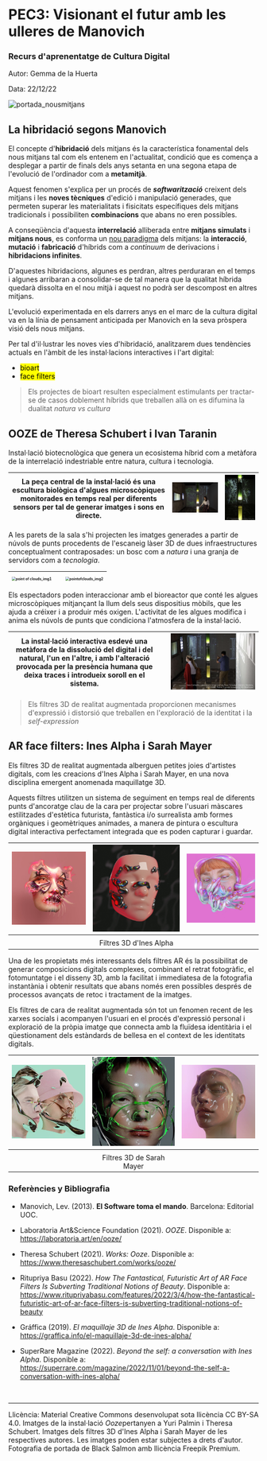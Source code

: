 
# PEC3: Visionant el futur amb les ulleres de Manovich 

### Recurs d'aprenentatge de Cultura Digital


Autor: Gemma de la Huerta


Data: 22/12/22

![portada_nousmitjans](./imatges/portada_nousmitjans.jpg) 

## La hibridació segons Manovich

El concepte d'**hibridació** dels mitjans és la característica fonamental dels nous mitjans tal com els entenem en l'actualitat, condició que es comença a desplegar a partir de finals dels anys setanta en una segona etapa de l'evolució de l'ordinador com a **metamitjà**.



Aquest fenomen s'explica per un procés de ***softwarització*** creixent dels mitjans i les **noves tècniques** d'edició i manipulació generades, que permeten superar les materialitats i fisicitats específiques dels mitjans tradicionals i possibiliten **combinacions** que abans no eren possibles. 



A conseqüència d'aquesta **interrelació** alliberada entre **mitjans simulats** i **mitjans nous**, es conforma un <u>nou paradigma</u> dels mitjans: la **interacció**, **mutació** i **fabricació** d'híbrids com a *continuum* de derivacions i **hibridacions infinites**. 



D'aquestes hibridacions, algunes es perdran, altres perduraran en el temps i algunes arribaran a consolidar-se de tal manera que la qualitat híbrida quedarà dissolta en el nou mitjà i aquest no podrà ser descompost en altres mitjans. 



L'evolució experimentada en els darrers anys en el marc de la cultura digital va en la línia de pensament anticipada per Manovich en la seva pròspera visió dels nous mitjans. 



Per tal d'il·lustrar les noves vies d'hibridació, analitzarem dues tendències actuals en l'àmbit de les instal·lacions interactives i l'art digital: 

- <mark> bioart </mark>
- <mark> face filters </mark> 







> Els projectes de bioart resulten especialment estimulants per tractar-se de casos doblement híbrids que treballen allà on es difumina la dualitat *natura vs cultura*

## OOZE de Theresa Schubert i Ivan Taranin 

Instal·lació biotecnològica que genera un ecosistema híbrid com a metàfora de la interrelació indestriable entre natura, cultura i tecnologia.

| La peça central de la instal·lació és una escultura biològica d'algues microscòpiques  monitorades en temps real per diferents sensors per tal de generar imatges i sons en directe. | <img src="./imatges/Ooze_bioart_1.png" alt="Installation_bioart_1" style="zoom:50%;" /> | <img src="./imatges/Ooze_esculturabio.png" alt="bio sculpture" style="zoom: 50%;" /> |
| ------------------------------------------------------------ | ------------------------------------------------------------ | ------------------------------------------------------------ |



A les parets de la sala s'hi projecten les imatges generades a partir de núvols de punts procedents de l'escaneig làser 3D de dues infraestructures conceptualment contraposades: un bosc com a *natura* i una granja de servidors com a *tecnologia*.

| <img src="./imatges/Ooze_pointclouds_1.png" alt="point of clouds_img1" style="zoom:50%;" /> |      | <img src="./imatges/Ooze_pointclouds_2.png" alt="pointofclouds_img2" style="zoom:50%;" /> |
| ------------------------------------------------------------ | ---- | ------------------------------------------------------------ |



Els espectadors poden interaccionar amb el bioreactor que conté les algues microscòpiques mitjançant la llum dels seus dispositius mòbils, que les ajuda a créixer i a produir més oxigen. L'activitat de les algues modifica i anima els núvols de punts que condiciona l'atmosfera de la instal·lació.

| La instal·lació interactiva esdevé una metàfora de la dissolució del digital i del natural, l'un en l'altre, i amb l'alteració provocada per la presència humana que deixa traces i introdueix soroll en el sistema. |      | <img src="./imatges/Ooze_bioart_2.png" alt="Installation_bioart_2"  /> |
| ------------------------------------------------------------ | ---- | ------------------------------------------------------------ |







> Els filtres 3D de realitat augmentada proporcionen mecanismes d'expressió i distorsió que treballen en l'exploració de la identitat i la *self-expression*

## AR face filters: Ines Alpha i Sarah Mayer

Els filtres 3D de realitat augmentada alberguen petites joies d'artistes digitals, com les creacions d'Ines Alpha i Sarah Mayer, en una nova disciplina emergent anomenada maquillatge 3D.



Aquests filtres utilitzen un sistema de seguiment en temps real de diferents punts d'ancoratge clau de la cara per projectar sobre l'usuari màscares estilitzades d'estètica futurista, fantàstica i/o surrealista amb formes orgàniques i geomètriques animades, a manera de pintura o escultura digital interactiva perfectament integrada que es poden capturar i guardar.

| <img src="./imatges/InesAlpha_1.jpg" alt="InesAlpha_filter1" style="zoom:80%;" /> | <img src="./imatges/InesAlpha_2.jpg" alt="InesAlpha_filter2" style="zoom:67%;" /> | <img src="./imatges/InesAlpha_3.png" alt="InesAlpha_filter3" style="zoom:65%;" /> |
| ------------------------------------------------------------ | :----------------------------------------------------------: | ------------------------------------------------------------ |
|                                                              |                                                              |                                                              |
|                                                              |                   Filtres 3D d'Ines Alpha                    |                                                              |



Una de les propietats més interessants dels filtres AR és la possibilitat de generar composicions digitals complexes, combinant el retrat fotogràfic, el fotomuntatge i el disseny 3D, amb la facilitat i immediatesa de la fotografia instantània i obtenir resultats que abans només eren possibles després de processos avançats de retoc i tractament de la imatges. 



Els filtres de cara de realitat augmentada són tot un fenomen recent de les xarxes socials i acompanyen l'usuari en el procés d'expressió personal i exploració de la pròpia imatge que connecta amb la fluïdesa identitària i el qüestionament dels estàndards de bellesa en el context de les identitats digitals.



| <img src="./imatges/SarahMayer_1.jpg" alt="SarahMayer_filter1" style="zoom:50%;" /> | <img src="./imatges/SarahMayer_2.jpg" alt="SarahMayer_filter2" style="zoom:50%;" /> | <img src="./imatges/SarahMayer_3.jpg" alt="SarahMayer_filter3" style="zoom:50%;" /> |
| :----------------------------------------------------------: | :----------------------------------------------------------: | ------------------------------------------------------------ |
|                                                              |                                                              |                                                              |
|                                                              |                  Filtres 3D de Sarah Mayer                   |                                                              |




### Referències y Bibliografia

* Manovich, Lev. (2013). **El Software toma el mando**. Barcelona: Editorial UOC. 

* Laboratoria Art&Science Foundation (2021). *OOZE*. Disponible a: https://laboratoria.art/en/ooze/

* Theresa Schubert (2021). *Works: Ooze*. Disponible a: https://www.theresaschubert.com/works/ooze/

* Ritupriya Basu (2022). *How The Fantastical, Futuristic Art of AR Face Filters Is Subverting Traditional Notions of Beauty*. Disponible a:  https://www.ritupriyabasu.com/features/2022/3/4/how-the-fantastical-futuristic-art-of-ar-face-filters-is-subverting-traditional-notions-of-beauty

* Gráffica (2019). *El maquillaje 3D de Ines Alpha*. Disponible a: https://graffica.info/el-maquillaje-3d-de-ines-alpha/

* SuperRare Magazine (2022). *Beyond the self: a conversation with Ines Alpha*. Disponible a: https://superrare.com/magazine/2022/11/01/beyond-the-self-a-conversation-with-ines-alpha/

  ‌


----

Llicència: Material Creative Commons desenvolupat sota llicència CC BY-SA 4.0. Imatges de la instal·lació *Ooze*pertanyen a Yuri Palmin i Theresa Schubert. Imatges dels filtres 3D d'Ines Alpha i Sarah Mayer de les respectives autores. Les imatges poden estar subjectes a drets d'autor. Fotografia de portada de Black Salmon amb llicència Freepik Premium.
